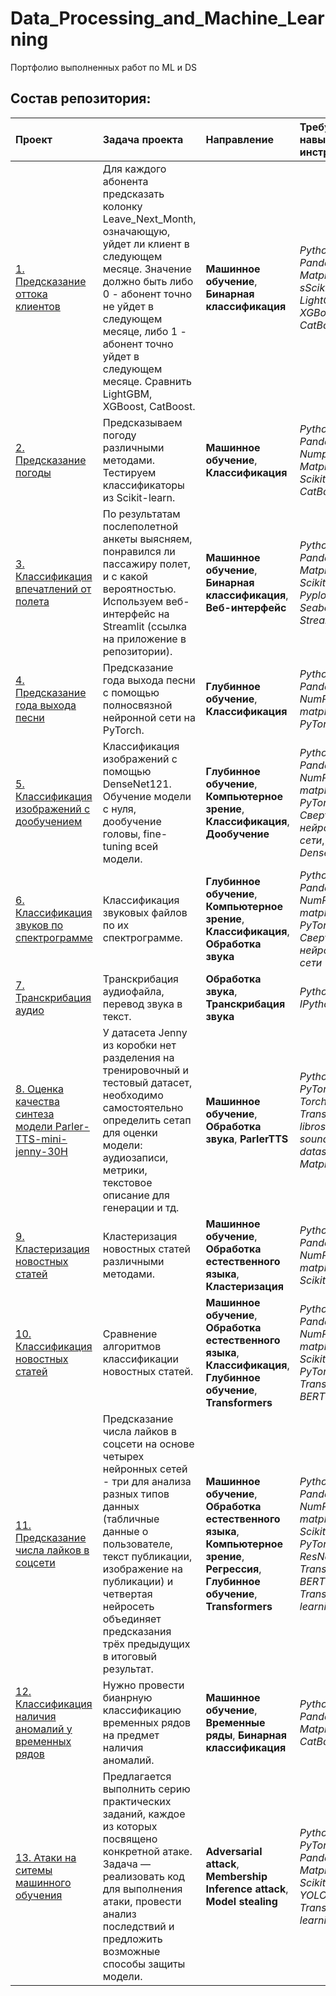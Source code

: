 # Data_Processing_and_Machine_Learning
Портфолио выполненных работ по ML и DS

## Состав репозитория:

|**Проект**|**Задача проекта**|**Направление**|**Требуемые навыки и инструменты**|
|:-----------------|:-------------------------------|:-----------|:-----------|
|[1. Предсказание оттока клиентов](https://github.com/goralex02/Data_Processing_and_Machine_Learning/blob/main/1_Prediction_of_Subscriber_Outflow.ipynb)|Для каждого абонента предсказать колонку Leave_Next_Month, означающую, уйдет ли клиент в следующем месяце. Значение должно быть либо 0 - абонент точно не уйдет в следующем месяце, либо 1 - абонент точно уйдет в следующем месяце. Сравнить LightGBM, XGBoost, CatBoost.|**Машинное обучение**, **Бинарная классификация**|*Python*, *Pandas*, *Matplotlib*, *sScikit-learn*, *LightGBM*, *XGBoost*, *CatBoost*|
|[2. Предсказание погоды](https://github.com/goralex02/Data_Processing_and_Machine_Learning/blob/main/2_Weather_Classification.ipynb)|Предсказываем погоду различными методами. Тестируем классификаторы из Scikit-learn.|**Машинное обучение**, **Классификация**|*Python*, *Pandas*, *Numpy*, *Matplotlib*, *Scikit-learn*, *CatBoost*|
|[3. Классификация впечатлений от полета](https://github.com/goralex02/Flight_satisfaction)|По результатам послеполетной анкеты выясняем, понравился ли пассажиру полет, и с какой вероятностью. Используем веб-интерфейс на Streamlit (ссылка на приложение в репозитории).|**Машинное обучение**, **Бинарная классификация**, **Веб-интерфейс**|*Python*, *Pandas*, *Matplotlib*, *Scikit-learn*, *Pyplot*, *Seaborn*, *Streamlit*|
|[4. Предсказание года выхода песни](https://github.com/goralex02/Data_Processing_and_Machine_Learning/blob/main/4_PyTorch_Regression_MLP.ipynb)|Предсказание года выхода песни с помощью полносвязной нейронной сети на PyTorch.|**Глубинное обучение**, **Классификация**|*Python*, *Pandas*, *NumPy*, *matplotlib*, *PyTorch*|
|[5. Классификация изображений с дообучением](https://github.com/goralex02/Data_Processing_and_Machine_Learning/blob/main/5_PyTorch_Image_Classification_DenseNet.ipynb)|Классификация изображений с помощью DenseNet121. Обучение модели с нуля, дообучение головы, fine-tuning всей модели.|**Глубинное обучение**, **Компьютерное зрение**, **Классификация**, **Дообучение**|*Python*, *Pandas*, *NumPy*, *matplotlib*, *PyTorch*, *Сверточные нейронные сети*, *DenseNet*|
|[6. Классификация звуков по спектрограмме](https://github.com/goralex02/Data_Processing_and_Machine_Learning/blob/main/6_Sounds_Classification.ipynb)|Классификация звуковых файлов по их спектрограмме.|**Глубинное обучение**, **Компьютерное зрение**, **Классификация**, **Обработка звука**|*Python*, *Pandas*, *NumPy*, *matplotlib*, *PyTorch*, *Сверточные нейронные сети*|
|[7. Транскрибация аудио](https://github.com/goralex02/Data_Processing_and_Machine_Learning/blob/main/7_Audio_Transcribation.ipynb)|Транскрибация аудиофайла, перевод звука в текст.|**Обработка звука**, **Транскрибация звука**|*Python*, *IPython*, *vosk*|
|[8. Оценка качества синтеза модели Parler-TTS-mini-jenny-30H](https://github.com/goralex02/parler-tts-mini-jenny-30h_evaluation/tree/main)|У датасета Jenny из коробки нет разделения на тренировочный и тестовый датасет, необходимо самостоятельно определить сетап для оценки модели: аудиозаписи, метрики, текстовое описание для генерации и тд.|**Машинное обучение**, **Обработка звука**, **ParlerTTS**|*Python*, *PyTorch*, *TorchAudio*, *Transformers*, *librosa*, *soundfile*, *datasets*, *Matplotlib*|
|[9. Кластеризация новостных статей](https://github.com/goralex02/Data_Processing_and_Machine_Learning/blob/main/9_Text_Clustering.ipynb)|Кластеризация новостных статей различными методами.|**Машинное обучение**, **Обработка естественного языка**, **Кластеризация**|*Python*, *Pandas*, *NumPy*, *matplotlib*, *Scikit-learn*|
|[10. Классификация новостных статей](https://github.com/goralex02/Data_Processing_and_Machine_Learning/blob/main/10_Text_Classification.ipynb)|Сравнение алгоритмов классификации новостных статей.|**Машинное обучение**, **Обработка естественного языка**, **Классификация**, **Глубинное обучение**, **Transformers**|*Python*, *Pandas*, *NumPy*, *matplotlib*, *Scikit-learn*, *PyTorch*, *Transformers*, *BERT*|
|[11. Предсказание числа лайков в соцсети](https://github.com/goralex02/Likes_prediction)|Предсказание числа лайков в соцсети на основе четырех нейронных сетей - три для анализа разных типов данных (табличные данные о пользователе, текст публикации, изображение на публикации) и четвертая нейросеть объединяет предсказания трёх предыдущих в итоговый результат.|**Машинное обучение**, **Обработка естественного языка**, **Компьютерное зрение**, **Регрессия**, **Глубинное обучение**, **Transformers**|*Python*, *Pandas*, *NumPy*, *matplotlib*, *Scikit-learn*, *PyTorch*, *ResNet*, *Transformers*, *BERT*, *Transfer learning*|
|[12. Классификация наличия аномалий у временных рядов](https://github.com/goralex02/vk-ds-test-2024/blob/main/solution.ipynb)|Нужно провести бианрную классификацию временных рядов на предмет наличия аномалий.|**Машинное обучение**, **Временные ряды**, **Бинарная классификация**|*Python*, *Pandas*, *Matplotlib*, *CatBoost*|
|[13. Атаки на ситемы машинного обучения](https://github.com/goralex02/attacks_on_models/tree/main)|Предлагается выполнить серию практических заданий, каждое из которых посвящено конкретной атаке. Задача — реализовать код для выполнения атаки, провести анализ последствий и предложить возможные способы защиты модели.|**Adversarial attack**, **Membership Inference attack**, **Model stealing**|*Python*, *PyTorch*, *Pandas*, *Matplotlib*, *Scikit-learn*, *YOLO*, *Transfer learning*, *ART*|
